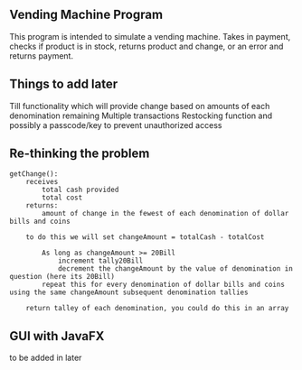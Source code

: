 ## Vending Machine Program

This program is intended to simulate a vending machine. 
Takes in payment, checks if product is in stock, returns product and change, or an error and returns payment. 

## Things to add later
Till functionality which will provide change based on amounts of each denomination remaining
Multiple transactions
Restocking function and possibly a passcode/key to prevent unauthorized access

## Re-thinking the problem
    getChange(): 
        receives 
            total cash provided
            total cost
        returns: 
            amount of change in the fewest of each denomination of dollar bills and coins

        to do this we will set changeAmount = totalCash - totalCost
            
            As long as changeAmount >= 20Bill
                increment tally20Bill
                decrement the changeAmount by the value of denomination in question (here its 20Bill)
            repeat this for every denomination of dollar bills and coins using the same changeAmount subsequent denomination tallies 
            
        return talley of each denomination, you could do this in an array

## GUI with JavaFX
to be added in later